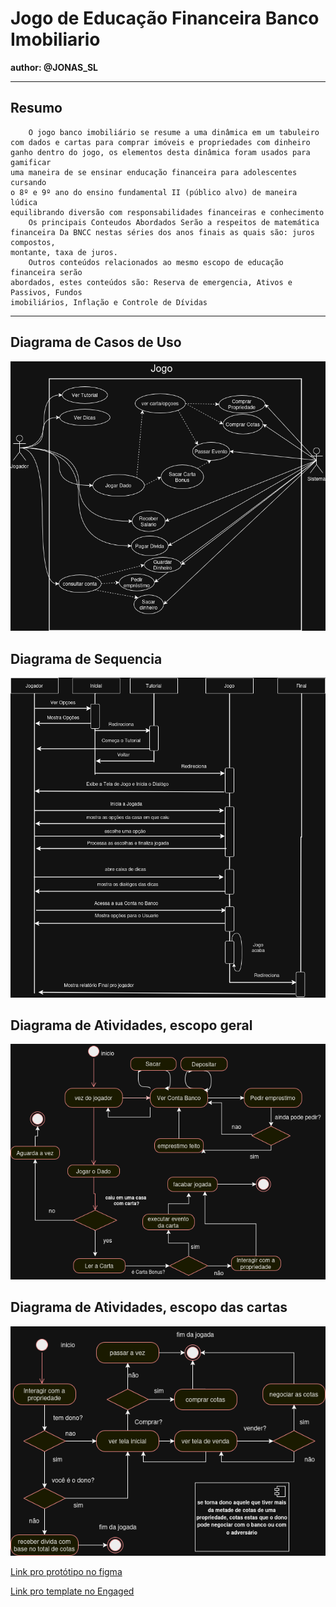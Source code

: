 # Jogo de Educação Financeira Banco Imobiliario
**author: @JONAS_SL**
_______________________________________________

## Resumo
        O jogo banco imobiliário se resume a uma dinâmica em um tabuleiro
    com dados e cartas para comprar imóveis e propriedades com dinheiro
    ganho dentro do jogo, os elementos desta dinâmica foram usados para gamificar
    uma maneira de se ensinar enducação financeira para adolescentes cursando
    o 8º e 9º ano do ensino fundamental II (público alvo) de maneira lúdica
    equilibrando diversão com responsabilidades financeiras e conhecimento
        Os principais Conteudos Abordados Serão a respeitos de matemática 
    financeira Da BNCC nestas séries dos anos finais as quais são: juros compostos,
    montante, taxa de juros.
        Outros conteúdos relacionados ao mesmo escopo de educação financeira serão
    abordados, estes conteúdos são: Reserva de emergencia, Ativos e Passivos, Fundos
    imobiliários, Inflação e Controle de Dívidas

_______________________________________________

## Diagrama de Casos de Uso
![Diagrama casos uso](./documentation/casos_de_uso.png)

## Diagrama de Sequencia
![Diagrama de sequencia](./documentation/sequencia.png)

## Diagrama de Atividades, escopo geral
![Diagrama de atividades 1](./documentation/atividades1.drawio.png)

## Diagrama de Atividades, escopo das cartas
![Diagrama de atividades 2](./documentation/atividades2.png)

[Link pro protótipo no figma](https://www.figma.com/design/1ZqToWNni79YQuaJudrlLu/Jogo-do-banco-Imobilario?node-id=0-1&t=A38d9BysGKyVixUv-1)

[Link pro template no Engaged](https://docs.google.com/document/d/1PoYMowO57KqJXd2PIGKLjQapXWg-2SflWNqnVqUFat4/edit?usp=sharing)
